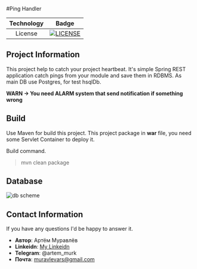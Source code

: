 #Ping Handler

| Technology     | Badge |
|:--------------:|:-----:|
| License        | [![LICENSE](https://img.shields.io/badge/LICENSE-Apache%202.0-blue.svg)](LICENSE) |

## Project Information
This project help to catch your project heartbeat. 
It's simple Spring REST application catch pings from your module and save them in RDBMS. 
As main DB use Postgres, for test hsqlDb.

**WARN -> You need ALARM system that send notification if something wrong**

## Build

Use Maven for build this project. 
This project package in **war** file, you need some Servlet Container to deploy it.
 
Build command.
> mvn clean package

## Database
![db scheme](https://github.com/ArtemMurk/TelegramPingHandlerCore/blob/master/DBScheme.png])

## Contact Information
If you have any questions I'd be happy to answer it.
 
* **Автор**: Артём Муравлёв
* **Linkeidn**: [My Linkeidn](https://linkedin.com/in/artem-muravlov)
* **Telegram**: @artem_murk
* **Почта**: muravlevars@gmail.com


